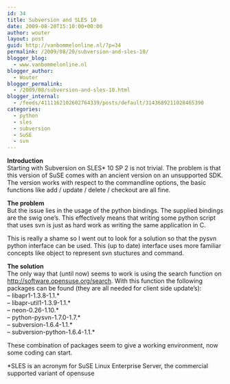 ```yaml
---
id: 34
title: Subversion and SLES 10
date: 2009-08-20T15:10:00+00:00
author: wouter
layout: post
guid: http://vanbommelonline.nl/?p=34
permalink: /2009/08/20/subversion-and-sles-10/
blogger_blog:
  - www.vanbommelonline.nl
blogger_author:
  - Wouter
blogger_permalink:
  - /2009/08/subversion-and-sles-10.html
blogger_internal:
  - /feeds/4111162102602764339/posts/default/3143689211028465390
categories:
  - python
  - sles
  - subversion
  - SuSE
  - svn
---
```

<span style="font-weight: bold;">Introduction</span>  
Starting with Subversion on SLES* 10 SP 2 is not trivial. The problem is that this version of SuSE comes with an ancient version on an unsupported SDK.  
The version works with respect to the commandline options, the basic functions like add / update / delete / checkout are all fine.

<span style="font-weight: bold;">The problem</span>  
But the issue lies in the usage of the python bindings. The supplied bindings are the swig one&#8217;s. This effectively means that writing some python script that uses svn is just as hard work as writing the same application in C.

This is really a shame so I went out to look for a solution so that the pysvn python interface can be used. This (up to date) interface uses more familiar concepts like object to represent svn stuctures and command.

<span style="font-weight: bold;">The solution</span>  
The only way that (until now) seems to work is using the search function on <http://software.opensuse.org/search>. With this function the following packages can be found (they are all needed for client side update&#8217;s):  
&#8211; libapr1-1.3.8-1.1.*  
&#8211; libapr-util1-1.3.9-1.1.*  
&#8211; neon-0.26-1.10.*  
&#8211; python-pysvn-1.7.0-1.7.*  
&#8211; subversion-1.6.4-1.1.*  
&#8211; subversion-python-1.6.4-1.1.*

These combination of packages seem to give a working environment, now some coding can start.

*SLES is an acronym for SuSE Linux Enterprise Server, the commercial supported variant of opensuse